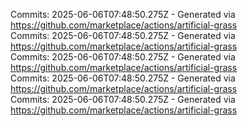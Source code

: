 Commits: 2025-06-06T07:48:50.275Z - Generated via https://github.com/marketplace/actions/artificial-grass
<br>
Commits: 2025-06-06T07:48:50.275Z - Generated via https://github.com/marketplace/actions/artificial-grass
<br>
Commits: 2025-06-06T07:48:50.275Z - Generated via https://github.com/marketplace/actions/artificial-grass
<br>
Commits: 2025-06-06T07:48:50.275Z - Generated via https://github.com/marketplace/actions/artificial-grass
<br>
Commits: 2025-06-06T07:48:50.275Z - Generated via https://github.com/marketplace/actions/artificial-grass
<br>
